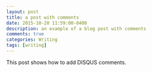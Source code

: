 ```yaml
---
layout: post
title: a post with comments
date: 2015-10-20 11:59:00-0400
description: an example of a blog post with comments
comments: true
categories: Writing
tags: [writing]
---
```

This post shows how to add DISQUS comments.
